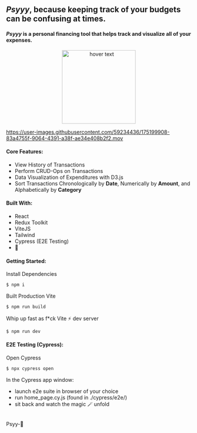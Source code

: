## *Psyyy*, because keeping track of your budgets can be confusing at times.

#### <em>**Psyyy**</em> is a personal financing tool that helps track and visualize all of your expenses.

<div align="center">
<!--   <img src="http://up.54fcnr.com/pic_source/a0/4c/6b/a04c6b3eff6c4c33f25d90abc1fa2fb4.gif" width="200" title="hover text"> -->
  <img src="https://i.pinimg.com/originals/b2/21/1b/b2211b045ee1f34dacfeb83b7f540ae6.gif" width="200" title="hover text">
<!--   <img src="https://c.tenor.com/IdQJwgoeSNwAAAAC/pokemon-what.gif" width="200" title="hover text"> -->
</div>

https://user-images.githubusercontent.com/59234436/175199908-83a4755f-9064-4391-a38f-ae34e408b2f2.mov

#### Core Features:
- View History of Transactions
- Perform CRUD-Ops on Transactions
- Data Visualization of Expenditures with D3.js
- Sort Transactions Chronologically by **Date**, Numerically by **Amount**, and Alphabetically by **Category**

#### Built With:
- React
- Redux Toolkit
- ViteJS
- Tailwind
- Cypress (E2E Testing)
- 💛

#### Getting Started:

Install Dependencies
```bash
$ npm i
```

Built Production Vite
```bash
$ npm run build
```

Whip up fast as f*ck Vite ⚡️ dev server
```bash
$ npm run dev
```

#### E2E Testing (Cypress):

Open Cypress
```bash
$ npx cypress open
```

In the Cypress app window:
- launch e2e suite in browser of your choice
- run home_page.cy.js (found in ./cypress/e2e/)
- sit back and watch the magic 🪄 unfold

<br />
Psyy-🦆
